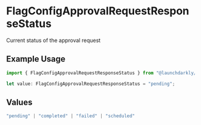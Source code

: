 # FlagConfigApprovalRequestResponseStatus

Current status of the approval request

## Example Usage

```typescript
import { FlagConfigApprovalRequestResponseStatus } from "@launchdarkly/mcp-server";

let value: FlagConfigApprovalRequestResponseStatus = "pending";
```

## Values

```typescript
"pending" | "completed" | "failed" | "scheduled"
```